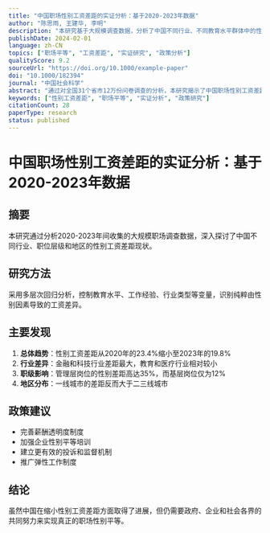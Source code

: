```yaml
---
title: "中国职场性别工资差距的实证分析：基于2020-2023年数据"
author: "陈思雨, 王建华, 李明"
description: "本研究基于大规模调查数据，分析了中国不同行业、不同教育水平群体中的性别工资差距现状。研究发现，尽管近年来差距有所缩小，但在高级管理岗位上仍存在显著的性别不平等。研究提出了政策建议和企业改进措施。"
publishDate: 2024-02-01
language: zh-CN
topics: ["职场平等", "工资差距", "实证研究", "政策分析"]
qualityScore: 9.2
sourceUrl: "https://doi.org/10.1000/example-paper"
doi: "10.1000/182394"
journal: "中国社会科学"
abstract: "通过对全国31个省市12万份问卷调查的分析，本研究揭示了中国职场性别工资差距的现状与变化趋势。"
keywords: ["性别工资差距", "职场平等", "实证分析", "政策研究"]
citationCount: 28
paperType: research
status: published
---
```


# 中国职场性别工资差距的实证分析：基于2020-2023年数据

## 摘要

本研究通过分析2020-2023年间收集的大规模职场调查数据，深入探讨了中国不同行业、职位层级和地区的性别工资差距现状。

## 研究方法

采用多层次回归分析，控制教育水平、工作经验、行业类型等变量，识别纯粹由性别因素导致的工资差异。

## 主要发现

1. **总体趋势**：性别工资差距从2020年的23.4%缩小至2023年的19.8%
2. **行业差异**：金融和科技行业差距最大，教育和医疗行业相对较小
3. **职级影响**：管理层岗位的性别差距高达35%，而基层岗位仅为12%
4. **地区分布**：一线城市的差距反而大于二三线城市

## 政策建议

- 完善薪酬透明度制度
- 加强企业性别平等培训
- 建立更有效的投诉和监督机制
- 推广弹性工作制度

## 结论

虽然中国在缩小性别工资差距方面取得了进展，但仍需要政府、企业和社会各界的共同努力来实现真正的职场性别平等。